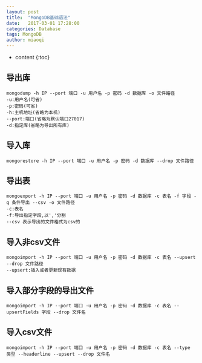```yaml
---
layout: post
title:  "MongoDB基础语法"
date:   2017-03-01 17:28:00
categories: Database
tags: MongoDB
author: miaoqi
---
```


* content
{:toc}

## 导出库

    mongodump -h IP --port 端口 -u 用户名 -p 密码 -d 数据库 -o 文件路径
    -u:用户名(可省)
    -p:密码(可省)
    -h:主机地址(省略为本机)
    --port:端口(省略为默认端口27017)
    -d:指定库(省略为导出所有库)
    
    
## 导入库
    
    mongorestore -h IP --port 端口 -u 用户名 -p 密码 -d 数据库 --drop 文件路径
    
## 导出表

    mongoexport -h IP --port 端口 -u 用户名 -p 密码 -d 数据库 -c 表名 -f 字段 -q 条件导出 --csv -o 文件路径
    -c:表名
    -f:导出指定字段,以','分割
    --csv 表示导出的文件格式为csv的
    
## 导入非csv文件

    mongoimport -h IP --port 端口 -u 用户名 -p 密码 -d 数据库 -c 表名 --upsert --drop 文件路径
    --upsert:插入或者更新现有数据
    
## 导入部分字段的导出文件
    mongoimport -h IP --port 端口 -u 用户名 -p 密码 -d 数据库 -c 表名 --upsertFields 字段 --drop 文件名
    
## 导入csv文件
    mongoimport -h IP --port 端口 -u 用户名 -p 密码 -d 数据库 -c 表名 --type 类型 --headerline --upsert --drop 文件名


    